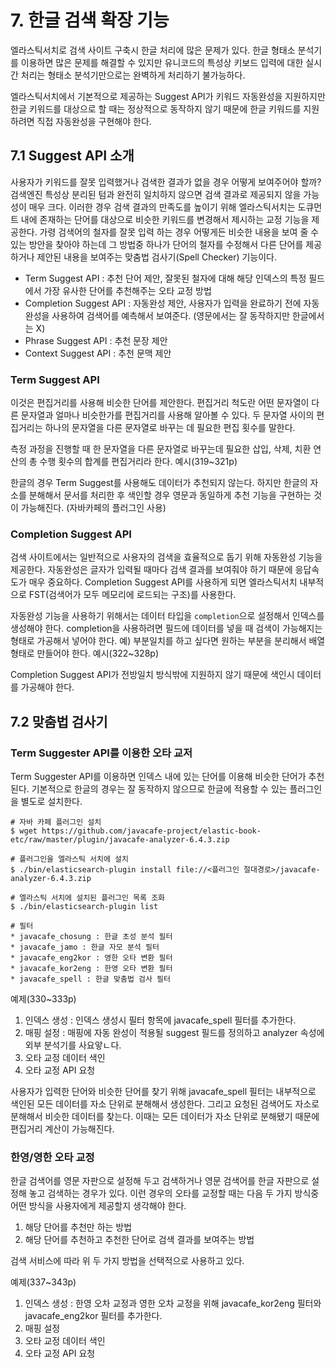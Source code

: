 # 7. 한글 검색 확장 기능
엘라스틱서치로 검색 사이트 구축시 한글 처리에 많은 문제가 있다. 한글 형태소 분석기를 이용하면 많은 문제를 해결할 수 있지만 유니코드의 특성상 키보드 입력에 대한 실시간 처리는 형태소 분석기만으로는 완벽하게 처리하기 불가능하다.

엘라스틱서치에서 기본적으로 제공하는 Suggest API가 키워드 자동완성을 지원하지만 한글 키워드를 대상으로 할 때는 정상적으로 동작하지 않기 때문에 한글 키워드를 지원하려면 직접 자동완성을 구현해야 한다.

## 7.1 Suggest API 소개
사용자가 키워드를 잘못 입력했거나 검색한 결과가 없을 경우 어떻게 보여주어야 할까? 검색엔진 특성상 분리된 텀과 완전히 일치하지 않으면 검색 결과로 제공되지 않을 가능성이 매우 크다. 이러한 경우 검색 결과의 만족도를 높이기 위해 엘라스틱서치는 도큐먼트 내에 존재하는 단어를 대상으로 비슷한 키워드를 변경해서 제시하는 교정 기능을 제공한다.
가령 검색어의 철자를 잘못 입력 하는 경우 어떻게든 비슷한 내용을 보여 줄 수 있는 방안을 찾아야 하는데 그 방법중 하나가 단어의 철자를 수정해서 다른 단어를 제공하거나 제안된 내용을 보여주는 맞춤법 검사기(Spell Checker) 기능이다.

* Term Suggest API : 추천 단어 제안, 잘못된 철자에 대해 해당 인덱스의 특정 필드에서 가장 유사한 단어를 추천해주는 오타 교정 방법
* Completion Suggest API : 자동완성 제안, 사용자가 입력을 완료하기 전에 자동완성을 사용하여 검색어를 예측해서 보여준다. (영문에서는 잘 동작하지만 한글에서는 X)
* Phrase Suggest API : 추천 문장 제안
* Context Suggest API : 추천 문맥 제안

### Term Suggest API
이것은 편집거리를 사용해 비슷한 단어를 제안한다. 편집거리 척도란 어떤 문자열이 다른 문자열과 얼마나 비슷한가를 편집거리를 사용해 알아볼 수 있다. 두 문자열 사이의 편집거리는 하나의 문자열을 다른 문자열로 바꾸는 데 필요한 편집 횟수를 말한다.

측정 과정을 진행할 때 한 문자열을 다른 문자열로 바꾸는데 필요한 삽입, 삭제, 치환 연산의 총 수행 횟수의 합계를 편집거리라 한다. 예시(319~321p)

한글의 경우 Term Suggest를 사용해도 데이터가 추천되지 않는다. 하지만 한글의 자소를 분해해서 문서를 처리한 후 색인할 경우 영문과 동일하게 추천 기능을 구현하는 것이 가능해진다. (자바카페의 플러그인 사용)

### Completion Suggest API
검색 사이트에서는 일반적으로 사용자의 검색을 효율적으로 돕기 위해 자동완성 기능을 제공한다. 자동완성은 글자가 입력될 때마다 검색 결과를 보여줘야 하기 때문에 응답속도가 매우 중요하다. Completion Suggest API를 사용하게 되면 엘라스틱서치 내부적으로 FST(검색어가 모두 메모리에 로드되는 구조)를 사용한다.

자동완성 기능을 사용하기 위해서는 데이터 타입을 `completion`으로 설정해서 인덱스를 생성해야 한다. completion을 사용하려면 필드에 데이터를 넣을 때 검색이 가능해지는 형태로 가공해서 넣어야 한다. 예) 부분일치를 하고 싶다면 원하는 부분을 분리해서 배열형태로 만들어야 한다. 예시(322~328p)

Completion Suggest API가 전방일치 방식밖에 지원하지 않기 때문에 색인시 데이터를 가공해야 한다.

## 7.2 맞춤법 검사기
### Term Suggester API를 이용한 오타 교저
Term Suggester API를 이용하면 인덱스 내에 있는 단어를 이용해 비슷한 단어가 추천된다. 기본적으로 한글의 경우는 잘 동작하지 않으므로 한글에 적용할 수 있는 플러그인을 별도로 설치한다. 

```
# 자바 카페 플러그인 설치
$ wget https://github.com/javacafe-project/elastic-book-etc/raw/master/plugin/javacafe-analyzer-6.4.3.zip

# 플러그인을 엘라스틱 서치에 설치
$ ./bin/elasticsearch-plugin install file://<플러그인 절대경로>/javacafe-analyzer-6.4.3.zip

# 엘라스틱 서치에 설치된 플러그인 목록 조화
$ ./bin/elasticsearch-plugin list

# 필터
* javacafe_chosung : 한글 초성 분석 필터
* javacafe_jamo : 한글 자모 분석 필터
* javacafe_eng2kor : 영한 오타 변환 필터
* javacafe_kor2eng : 한영 오타 변환 필터
* javacafe_spell : 한글 맞춤법 검사 필터
```

예제(330~333p)

1) 인덱스 생성 : 인덱스 생성시 필터 항목에 javacafe_spell 필터를 추가한다.
2) 매핑 설정 : 매핑에 자동 완성이 적용될 suggest 필드를 정의하고 analyzer 속성에 외부 분석기를 사요앟ㄴ다.
3) 오타 교정 데이터 색인
4) 오타 교정 API 요청

사용자가 입력한 단어와 비슷한 단어를 찾기 위해 javacafe_spell 필터는 내부적으로 색인된 모든 데이터를 자소 단위로 분해해서 생성한다. 그리고 요청된 검색어도 자소로 분해해서 비슷한 데이터를 찾는다. 이때는 모든 데이터가 자소 단위로 분해됐기 때문에 편집거리 계산이 가능해진다.

### 한영/영한 오타 교정
한글 검색어를 영문 자판으로 설정해 두고 검색하거나 영문 검색어를 한글 자판으로 설정해 놓고 검색하는 경우가 있다. 이런 경우의 오타를 교정할 때는 다음 두 가지 방식중 어떤 방식을 사용자에게 제공할지 생각해야 한다.
1. 해당 단어를 추천만 하는 방법
2. 해당 단어를 추천하고 추천한 단어로 검색 결과를 보여주는 방법

검색 서비스에 따라 위 두 가지 방법을 선택적으로 사용하고 있다.

예제(337~343p)

1) 인덱스 생성 : 한영 오차 교정과 영한 오차 교정을 위해 javacafe_kor2eng 필터와 javacafe_eng2kor 필터를 추가한다.
2) 매핑 설정
3) 오타 교정 데이터 색인
4) 오타 교정 API 요청